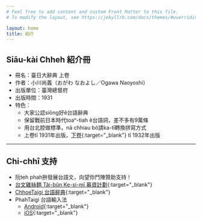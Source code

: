 ```yaml
---
# Feel free to add content and custom Front Matter to this file.
# To modify the layout, see https://jekyllrb.com/docs/themes/#overriding-theme-defaults

layout: home
title: 紹介
---
```


## Siāu-kài Chheh 紹介冊
- 冊名：臺日大辭典 上卷
- 作者：小川尚義（おがわ なおよし／Ogawa Naoyoshi）
- 出版單位：臺灣總督府
- 出版時間：1931
- 特色：
  - 大家公認siōng好ê台語辭典
  - 保留戰前日本時代toaⁿ-tiah ê台語詞，差不多有9萬條
  - 用台北腔做標準，nā chhiau bô請ka-tī轉換拼寫方式
  - 上卷tī 1931年出版，[下卷](https://thak.taigi.info/1932TaijitToaSutian2/){:target="_blank"} tī 1932年出版

---
## Chi-chhî 支持
- 阮teh phah拚發展台語文，向望你鬥陣贊助支持！
- [台文雞絲麵 Tâi-bûn Ke-si-mī 募資計劃](https://www.zeczec.com/projects/taibun-kesimi){:target="_blank"}
- [ChhoeTaigi 台語辭典](https://chhoe.taigi.info/){:target="_blank"}
- PhahTaigi 台語輸入法
  - [Android](http://bit.ly/PhahTaigi-Android){:target="_blank"}
  - [iOS](http://bit.ly/PhahTaigi-iOS){:target="_blank"}
